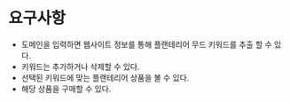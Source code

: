# 요구사항

- 도메인을 입력하면 웹사이트 정보를 통해 플랜테리어 무드 키워드를 추출 할 수 있다.
- 키워드는 추가하거나 삭제할 수 있다.
- 선택된 키워드에 맞는 플랜테리어 상품을 볼 수 있다.
- 해당 상품을 구매할 수 있다.
